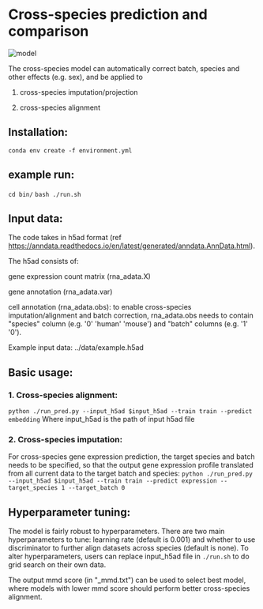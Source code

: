 # Cross-species prediction and comparison
![model](https://github.com/Noble-Lab/Icebear/assets/20168747/93b24d7a-07d8-44f5-a1f7-1348a0f1a9b0)


The cross-species model can automatically correct batch, species and other effects (e.g. sex), and be applied to 

1. cross-species imputation/projection

2. cross-species alignment


## Installation:
```conda env create -f environment.yml```


## example run:
```cd bin/```
```bash ./run.sh```


## Input data:

The code takes in h5ad format (ref https://anndata.readthedocs.io/en/latest/generated/anndata.AnnData.html).

The h5ad consists of:

gene expression count matrix (rna_adata.X)

gene annotation (rna_adata.var)

cell annotation (rna_adata.obs): to enable cross-species imputation/alignment and batch correction, rna_adata.obs needs to contain "species" column (e.g. '0' 'human' 'mouse') and "batch" columns (e.g. '1' '0').  

Example input data: ../data/example.h5ad


## Basic usage:

### 1. Cross-species alignment:

```python ./run_pred.py --input_h5ad $input_h5ad --train train --predict embedding```
Where input_h5ad is the path of input h5ad file


### 2. Cross-species imputation: 

For cross-species gene expression prediction, the target species and batch needs to be specified, so that the output gene expression profile translated from all current data to the target batch and species:
`python ./run_pred.py --input_h5ad $input_h5ad --train train --predict expression --target_species 1 --target_batch 0`


## Hyperparameter tuning:
The model is fairly robust to hyperparameters.
There are two main hyperparameters to tune: learning rate (default is 0.001) and whether to use discriminator to further align datasets across species (default is none).
To alter hyperparameters, users can replace input_h5ad file in ```./run.sh``` to do grid search on their own data.

The output mmd score (in "_mmd.txt") can be used to select best model, where models with lower mmd score should perform better cross-species alignment.
